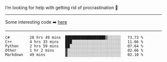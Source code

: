I’m looking for help with getting rid of procrastination 🤔

-----

Some interesting code :arrow_right: [here](https://github.com/zhen8838/playground)

-----

<!--START_SECTION:waka-->
```text
C#         28 hrs 49 mins  ██████████████████▒░░░░░░   73.73 % 
C++        4 hrs 33 mins   ███░░░░░░░░░░░░░░░░░░░░░░   11.66 % 
Python     2 hrs 59 mins   ██░░░░░░░░░░░░░░░░░░░░░░░   07.64 % 
Other      1 hr 2 mins     ▓░░░░░░░░░░░░░░░░░░░░░░░░   02.66 % 
Markdown   49 mins         ▓░░░░░░░░░░░░░░░░░░░░░░░░   02.10 % 
```
<!--END_SECTION:waka-->

<!--
**zhen8838/zhen8838** is a ✨ _special_ ✨ repository because its `README.md` (this file) appears on your GitHub profile.

Here are some ideas to get you started:

- 🔭 I’m currently working on ...
- 🌱 I’m currently learning ...
- 👯 I’m looking to collaborate on ...
 ...
- 💬 Ask me about ...
- 📫 How to reach me: ...
- 😄 Pronouns: ...
- ⚡ Fun fact: ...
-->
